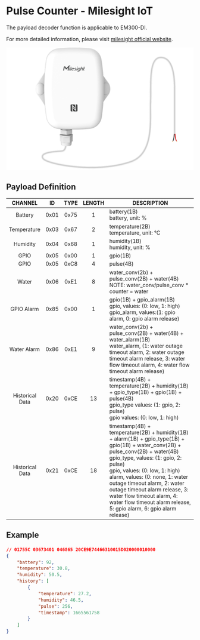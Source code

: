 # Pulse Counter - Milesight IoT

The payload decoder function is applicable to EM300-DI.

For more detailed information, please visit [milesight official website](https://www.milesight-iot.com).

![EM300-DI](EM300-DI.png)

## Payload Definition

|     CHANNEL     |  ID  | TYPE | LENGTH | DESCRIPTION                                                                                                                                                                                                                                                                                                                                                                                                                   |
| :-------------: | :--: | :--: | :----: | ----------------------------------------------------------------------------------------------------------------------------------------------------------------------------------------------------------------------------------------------------------------------------------------------------------------------------------------------------------------------------------------------------------------------------- |
|     Battery     | 0x01 | 0x75 |   1    | battery(1B)<br/>battery, unit: %                                                                                                                                                                                                                                                                                                                                                                                              |
|   Temperature   | 0x03 | 0x67 |   2    | temperature(2B)<br/>temperature, unit: °C                                                                                                                                                                                                                                                                                                                                                                                     |
|    Humidity     | 0x04 | 0x68 |   1    | humidity(1B)<br/>humidity, unit: %                                                                                                                                                                                                                                                                                                                                                                                            |
|      GPIO       | 0x05 | 0x00 |   1    | gpio(1B)                                                                                                                                                                                                                                                                                                                                                                                                                      |
|      GPIO       | 0x05 | 0xC8 |   4    | pulse(4B)                                                                                                                                                                                                                                                                                                                                                                                                                     |
|      Water      | 0x06 | 0xE1 |   8    | water_conv(2b) + pulse_conv(2B) + water(4B)<br/>NOTE: water_conv/pulse_conv \* counter = water                                                                                                                                                                                                                                                                                                                                |
|   GPIO Alarm    | 0x85 | 0x00 |   1    | gpio(1B) + gpio_alarm(1B)<br/>gpio, values: (0: low, 1: high)<br/>gpio_alarm, values:(1: gpio alarm, 0: gpio alarm release)                                                                                                                                                                                                                                                                                                   |
|   Water Alarm   | 0x86 | 0xE1 |   9    | water_conv(2b) + pulse_conv(2B) + water(4B) + water_alarm(1B)<br/>water_alarm, (1: water outage timeout alarm, 2: water outage timeout alarm release, 3: water flow timeout alarm, 4: water flow timeout alarm release)                                                                                                                                                                                                       |
| Historical Data | 0x20 | 0xCE |   13   | timestamp(4B) + temperature(2B) + humidity(1B) + gpio_type(1B) + gpio(1B) + pulse(4B)<br/>gpio_type values: (1: gpio, 2: pulse)<br/>gpio values: (0: low, 1: high)                                                                                                                                                                                                                                                            |
| Historical Data | 0x21 | 0xCE |   18   | timestamp(4B) + temperature(2B) + humidity(1B) + alarm(1B) + gpio_type(1B) + gpio(1B) + water_conv(2B) + pulse_conv(2B) + water(4B)<br/>gpio_type, values: (1: gpio, 2: pulse)<br/>gpio, values: (0: low, 1: high)<br/>alarm, values: (0: none, 1: water outage timeout alarm, 2: water outage timeout alarm release, 3: water flow timeout alarm, 4: water flow timeout alarm release, 5: gpio alarm, 6: gpio alarm release) |

## Example

```json
// 01755C 03673401 046865 20CE9E74466310015D020000010000
{
    "battery": 92,
    "temperature": 30.8,
    "humidity": 50.5,
    "history": [
        {
            "temperature": 27.2,
            "humidity": 46.5,
            "pulse": 256,
            "timestamp": 1665561758
        }
    ]
}
```
